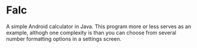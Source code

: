 # Falc
A simple Android calculator in Java. This program more or less serves as an example, althogh one complexity is than you can choose from several number formatting options in a settings screen.
